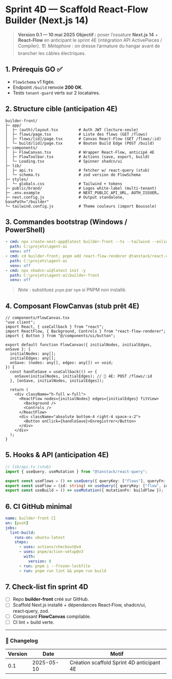 # Sprint 4D — Scaffold React‑Flow Builder (Next.js 14)

> **Version 0.1 — 10 mai 2025**
> **Objectif :** poser l’ossature **Next.js 14** + **React‑Flow** en anticipant le sprint 4E (intégration API ActivePieces / Compiler).
> 🏗️ *Métaphore* : on dresse l’armature du hangar avant de brancher les câbles électriques.

## 1. Prérequis GO ✅

* `FlowSchema` v1 figée.
* Endpoint `/build` renvoie **200 OK**.
* Tests `tenant-guard` verts sur 2 locataires.

## 2. Structure cible (anticipation 4E)

```
builder-front/
├─ app/
│  ├─ (auth)/layout.tsx         # Auth JWT (lecture-seule)
│  ├─ flows/page.tsx            # Liste des flows (GET /flows)
│  ├─ flows/[id]/page.tsx       # Canvas React‑Flow (GET /flows/:id)
│  └─ build/[id]/page.tsx       # Bouton Build Edge (POST /build)
├─ components/
│  ├─ FlowCanvas.tsx            # Wrapper React‑Flow, anticipé 4E
│  ├─ FlowToolbar.tsx           # Actions (save, export, build)
│  └─ Loading.tsx               # Spinner shadcn/ui
├─ lib/
│  ├─ api.ts                    # fetcher w/ react‑query (stub)
│  └─ schema.ts                 # zod version de FlowSchema
├─ styles/
│  └─ globals.css               # Tailwind + tokens
├─ public/brand/                # Logos white‑label (multi‑tenant)
├─ .env.example                 # NEXT_PUBLIC_API_URL, AUTH_ISSUER…
├─ next.config.js               # Output standalone, basePath="/builder"
└─ tailwind.config.js           # Theme couleurs (import Boussole)
```

## 3. Commandes bootstrap (Windows / PowerShell)

```yaml
- cmd: npx create-next-app@latest builder-front --ts --tailwind --eslint --app --import-alias "@/*"
  path: C:\projets\agent-ai
  venv: off
- cmd: cd builder-front; pnpm add react-flow-renderer @tanstack/react-query zod lucide-react shadcn-ui
  path: C:\projets\agent-ai
  venv: off
- cmd: npx shadcn-ui@latest init -y
  path: C:\projets\agent-ai\builder-front
  venv: off
```

> *Note* : substituez `pnpm` par `npm` si PNPM non installé.

## 4. Composant FlowCanvas (stub prêt 4E)

```tsx
// components/FlowCanvas.tsx
"use client";
import React, { useCallback } from "react";
import ReactFlow, { Background, Controls } from "react-flow-renderer";
import { Button } from "@/components/ui/button";

export default function FlowCanvas({ initialNodes, initialEdges, onSave }: {
  initialNodes: any[];
  initialEdges: any[];
  onSave: (nodes: any[], edges: any[]) => void;
}) {
  const handleSave = useCallback(() => {
    onSave(initialNodes, initialEdges); // 🔌 4E: POST /flows/:id
  }, [onSave, initialNodes, initialEdges]);

  return (
    <div className="h-full w-full">
      <ReactFlow nodes={initialNodes} edges={initialEdges} fitView>
        <Background />
        <Controls />
      </ReactFlow>
      <div className="absolute bottom-4 right-4 space-x-2">
        <Button onClick={handleSave}>Enregistrer</Button>
      </div>
    </div>
  );
}
```

## 5. Hooks & API (anticipation 4E)

```ts
// lib/api.ts (stub)
import { useQuery, useMutation } from "@tanstack/react-query";

export const useFlows = () => useQuery({ queryKey: ["flows"], queryFn: fetchFlows });
export const useFlow = (id: string) => useQuery({ queryKey: ["flow", id], queryFn: () => fetchFlow(id) });
export const useBuild = () => useMutation({ mutationFn: buildFlow });
```

## 6. CI GitHub minimal

```yaml
name: builder-front CI
on: [push]
jobs:
  lint-build:
    runs-on: ubuntu-latest
    steps:
      - uses: actions/checkout@v4
      - uses: pnpm/action-setup@v3
        with:
          version: 8
      - run: pnpm i --frozen-lockfile
      - run: pnpm run lint && pnpm run build
```

## 7. Check‑list fin sprint 4D

* [ ] Repo **builder-front** créé sur GitHub.
* [ ] Scaffold Next.js installé + dépendances React‑Flow, shadcn/ui, react‑query, zod.
* [ ] Composant **FlowCanvas** compilable.
* [ ] CI lint + build verte.

---

### 📝 Changelog

| Version | Date       | Motif                                     |
| ------- | ---------- | ----------------------------------------- |
| 0.1     | 2025-05-10 | Création scaffold Sprint 4D anticipant 4E |
